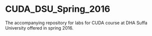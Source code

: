 # CUDA_DSU_Spring_2016
The accompanying repository for labs for CUDA course at DHA Suffa University offered in spring 2016.
